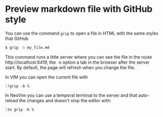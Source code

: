 # Preview markdown file with GitHub style

You can use the command `grip` to open a file in HTML with the same styles that
GitHub

```sh
$ grip -b my_file.md
```

This command runs a little server where you can see the file in the route
http://localhost:6419, the `-b` option a tab in the browser after the server start.
By default, the page will refresh when you change the file.

In VIM you can open the current file with

```
:!grip -b %
```

In NeoVim you can use a temporal terminal to the server and that auto-reload the
changes and doesn't stop the editor with:

```
:te grip -b %
```

